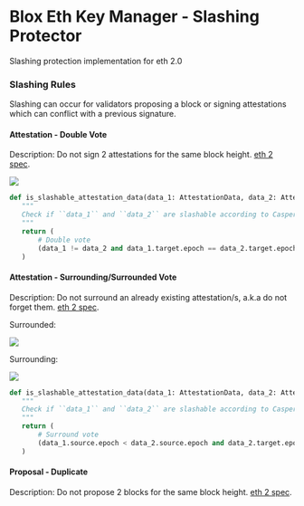 # Blox Eth Key Manager - Slashing Protector



Slashing protection implementation for eth 2.0 

### Slashing Rules
Slashing can occur for validators proposing a block or signing attestations which can conflict with a previous signature.

#### Attestation - Double Vote
Description: Do not sign 2 attestations for the same block height. [eth 2 spec](https://github.com/ethereum/eth2.0-specs/blob/dev/specs/phase0/validator.md#attester-slashing).

![](https://github.com/bloxapp/eth2-key-manager/blob/master/slashing_protection/images/Screen%20Shot%202020-06-01%20at%208.51.17.png?raw=true)

 ```python
def is_slashable_attestation_data(data_1: AttestationData, data_2: AttestationData) -> bool:
    """
    Check if ``data_1`` and ``data_2`` are slashable according to Casper FFG rules.
    """
    return (
        # Double vote
        (data_1 != data_2 and data_1.target.epoch == data_2.target.epoch) or
    )
 ```

#### Attestation - Surrounding/Surrounded Vote
Description: Do not surround an already existing attestation/s, a.k.a do not forget them. [eth 2 spec](https://github.com/ethereum/eth2.0-specs/blob/dev/specs/phase0/validator.md#attester-slashing).

Surrounded:

![](https://github.com/bloxapp/eth2-key-manager/blob/master/slashing_protection/images/Screen%20Shot%202020-06-01%20at%208.51.21.png?raw=true)


Surrounding:

![](https://github.com/bloxapp/eth2-key-manager/blob/master/slashing_protection/images/Screen%20Shot%202020-06-01%20at%208.51.27.png?raw=true)


 ```python
def is_slashable_attestation_data(data_1: AttestationData, data_2: AttestationData) -> bool:
    """
    Check if ``data_1`` and ``data_2`` are slashable according to Casper FFG rules.
    """
    return (
        # Surround vote
        (data_1.source.epoch < data_2.source.epoch and data_2.target.epoch < data_1.target.epoch)
    )
 ```

#### Proposal - Duplicate
Description: Do not propose 2 blocks for the same block height. [eth 2 spec](https://github.com/ethereum/eth2.0-specs/blob/dev/specs/phase0/validator.md#proposer-slashing).
